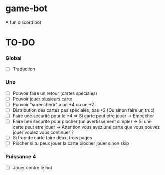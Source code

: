 # game-bot
A fun discord bot

# TO-DO


### Global
- [ ] Traduction

### Uno
- [ ] Pouvoir faire un retour (cartes spéciales)
- [ ] Pouvoir jouer plusieurs carte
- [ ] Pouvoir "surencherir" a un +4 ou un +2
- [ ] Distribution des cartes pas spéciales, pas +2 (Ou sinon faire un truc)
- [ ] Faire une sécurité pour le +4
    => Si carte peut etre jouer -> Empecher
- [ ] Faire une sécurité pour piocher (un avertissement simple)
    => Si une carte peut etre jouer -> Attention vous avez une carte que vous pouvez jouer voulez vous continuer ?
- [ ] Si trop de carte faire deux, trois pages
- [ ] Piocher si tu peux jouer la carte piocher jouer sinon skip

### Puissance 4 
- [ ] Jouer contre le bot
